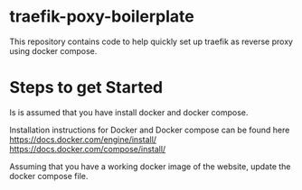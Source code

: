 # traefik-poxy-boilerplate
This repository contains code to help quickly set up traefik as reverse proxy using docker compose.

# Steps to get Started 

Is is assumed that you have install docker and docker compose.

Installation instructions for Docker and Docker compose can be found here
https://docs.docker.com/engine/install/
https://docs.docker.com/compose/install/


Assuming that you have a working docker image of the website, update the docker compose file.


